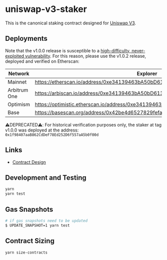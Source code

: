 # uniswap-v3-staker

This is the canonical staking contract designed for [Uniswap V3](https://github.com/Uniswap/uniswap-v3-core).

## Deployments

Note that the v1.0.0 release is susceptible to a [high-difficulty, never-exploited vulnerability](https://github.com/Uniswap/v3-staker/issues/219). For this reason, please use the v1.0.2 release, deployed and verified on Etherscan:

| Network          | Explorer                                                                                 |
| ---------------- | ---------------------------------------------------------------------------------------- |
| Mainnet          | <https://etherscan.io/address/0xe34139463bA50bD61336E0c446Bd8C0867c6fE65>                  |
| Arbitrum One     | <https://arbiscan.io/address/0xe34139463bA50bD61336E0c446Bd8C0867c6fE65>                   |
| Optimism         | <https://optimistic.etherscan.io/address/0xe34139463bA50bD61336E0c446Bd8C0867c6fE65>       |
| Base | <https://basescan.org/address/0x42be4d6527829fefa1493e1fb9f3676d2425c3c1> |

⚠️DEPRECATED⚠️: For historical verification purposes only, the staker at tag v1.0.0 was deployed at the address: `0x1f98407aaB862CdDeF78Ed252D6f557aA5b0f00d`

## Links

- [Contract Design](docs/Design.md)

## Development and Testing

```sh
yarn
yarn test
```

## Gas Snapshots

```sh
# if gas snapshots need to be updated
$ UPDATE_SNAPSHOT=1 yarn test
```

## Contract Sizing

```sh
yarn size-contracts
```
